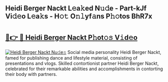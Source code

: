 ## Heidi Berger Nackt L𝚎a𝚔ed N𝚞𝚍e - Part-kJf Vi𝚍𝚎o L𝚎a𝚔s - H𝚘𝚝 O𝚗𝚕yf𝚊ns P𝚑𝚘tos BhR7x

# <h2><a href="http://kf6ppq.oniu.top/?m=Heidi+Berger+Nackt">🔗👉 🔴 Heidi Berger Nackt P𝚑ot𝚘𝚜 V𝚒d𝚎o</a></h2>

[![Heidi Berger Nackt Nu𝚍e𝚜](https://i.imgur.com/0qMVB7G.gif)](http://kf6ppq.oniu.top/?m=Heidi+Berger+Nackt)
Social media personality Heidi Berger Nackt, famed for publishing dance and lifestyle material, consisting of presentations and vlogs. Skilled contortionist partner Heidi Berger Nackt, celebrated for their remarkable abilities and accomplishments in contorting their body with partners.  
